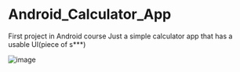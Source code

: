 # Android_Calculator_App
First project in Android course
Just a simple calculator app that has a usable UI(piece of s***)

![image](https://github.com/user-attachments/assets/88a739bf-ca99-46c8-ae7c-a94b00886d6e)
